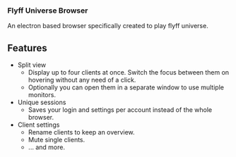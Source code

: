 ### Flyff Universe Browser

An electron based browser specifically created to play flyff universe.

## Features

-   Split view
    -   Display up to four clients at once. Switch the focus between them on hovering without any need of a click.
    -   Optionally you can open them in a separate window to use multiple monitors.
-   Unique sessions
    -   Saves your login and settings per account instead of the whole browser.
-   Client settings
    -   Rename clients to keep an overview.
    -   Mute single clients.
    -   ... and more.
